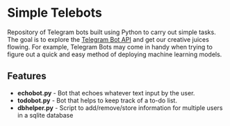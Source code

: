 # Simple Telebots

Repository of Telegram bots built using Python to carry out simple tasks. The goal is to explore the [Telegram Bot API](https://core.telegram.org/bots/api) and get our 
creative juices flowing. For example, Telegram Bots may come in handy when trying to figure out a quick and easy method of deploying machine learning models.

## Features

- **echobot.py** - Bot that echoes whatever text input by the user.
- **todobot.py** - Bot that helps to keep track of a to-do list.
- **dbhelper.py** - Script to add/remove/store information for multiple users in a sqlite database
